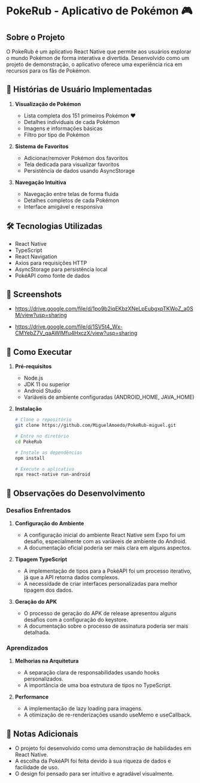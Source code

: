 # PokeRub - Aplicativo de Pokémon 🎮

## Sobre o Projeto

O PokeRub é um aplicativo React Native que permite aos usuários explorar o mundo Pokémon de forma interativa e divertida. Desenvolvido como um projeto de demonstração, o aplicativo oferece uma experiência rica em recursos para os fãs de Pokémon.

## 🎯 Histórias de Usuário Implementadas

1. **Visualização de Pokémon**
   - Lista completa dos 151 primeiros Pokémon ❤️
   - Detalhes individuais de cada Pokémon
   - Imagens e informações básicas
   - Filtro por tipo de Pokémon

2. **Sistema de Favoritos**
   - Adicionar/remover Pokémon dos favoritos
   - Tela dedicada para visualizar favoritos
   - Persistência de dados usando AsyncStorage

3. **Navegação Intuitiva**
   - Navegação entre telas de forma fluida
   - Detalhes completos de cada Pokémon
   - Interface amigável e responsiva

## 🛠️ Tecnologias Utilizadas

- React Native
- TypeScript
- React Navigation
- Axios para requisições HTTP
- AsyncStorage para persistência local
- PokéAPI como fonte de dados

## 📱 Screenshots
- https://drive.google.com/file/d/1po9b2iqEKbzXNeLpEubgxpTKWoZ_a0SM/view?usp=sharing

- https://drive.google.com/file/d/1SV5t4_Wx-CMYebZ7V_qaAWIMfu4HxczX/view?usp=sharing


## 🚀 Como Executar

1. **Pré-requisitos**
   - Node.js
   - JDK 11 ou superior
   - Android Studio
   - Variáveis de ambiente configuradas (ANDROID_HOME, JAVA_HOME)

2. **Instalação**
   ```bash
   # Clone o repositório
   git clone https://github.com/MiguelAmoedo/PokeRub-miguel.git

   # Entre no diretório
   cd PokeRub

   # Instale as dependências
   npm install

   # Execute o aplicativo
   npx react-native run-android
   ```

## 💭 Observações do Desenvolvimento

### Desafios Enfrentados

1. **Configuração do Ambiente**
   - A configuração inicial do ambiente React Native sem Expo foi um desafio, especialmente com as variáveis de ambiente do Android.
   - A documentação oficial poderia ser mais clara em alguns aspectos.

2. **Tipagem TypeScript**
   - A implementação de tipos para a PokéAPI foi um processo iterativo, já que a API retorna dados complexos.
   - A necessidade de criar interfaces personalizadas para melhor tipagem dos dados.

3. **Geração do APK**
   - O processo de geração do APK de release apresentou alguns desafios com a configuração do keystore.
   - A documentação sobre o processo de assinatura poderia ser mais detalhada.

### Aprendizados

1. **Melhorias na Arquitetura**
   - A separação clara de responsabilidades usando hooks personalizados.
   - A importância de uma boa estrutura de tipos no TypeScript.

2. **Performance**
   - A implementação de lazy loading para imagens.
   - A otimização de re-renderizações usando useMemo e useCallback.

## 📝 Notas Adicionais

- O projeto foi desenvolvido como uma demonstração de habilidades em React Native.
- A escolha da PokéAPI foi feita devido à sua riqueza de dados e facilidade de uso.
- O design foi pensado para ser intuitivo e agradável visualmente.

